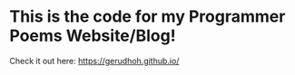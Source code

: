 # This is the code for my Programmer Poems Website/Blog!

Check it out here: https://gerudhoh.github.io/

